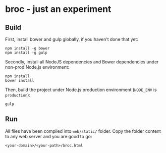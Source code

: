 # broc - just an experiment

## Build

First, install bower and gulp globally, if you haven't done that yet:

```
npm install -g bower
npm install -g gulp
```

Secondly, install all NodeJS dependencies and Bower dependencies under non-prod Node.js environment:

```
npm install
bower install
```

Then, build the project under Node.js production environment (`NODE_ENV` is `production`):

```
gulp
```

## Run

All files have been compiled into `web/static/` folder. Copy the folder content to any web server and you are good to go:

```
<your-domain>/<your-path>/broc.html
```
